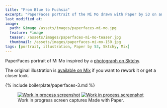 ```yaml
---
title: "From Blue to Fuchsia"
excerpt: "PaperFaces portrait of the Mi Mo drawn with Paper by 53 on an iPad."
last_modified_at: 
image: 
  path: &image /assets/images/paperfaces-mi-mo.jpg 
  feature: *image
  teaser: /assets/images/paperfaces-mi-mo-teaser.jpg
  thumbnail: /assets/images/paperfaces-mi-mo-150.jpg
tags: [portrait, illustration, Paper by 53, Sktchy, Mix]
---
```


PaperFaces portrait of Mi Mo inspired by a [photograph on Sktchy](http://sktchy.com/oIkdLC).

The original illustration is [available on Mix](https://mix.fiftythree.com/11098-Michael-Rose/1619293) if you want to rework it or get a closer look.

{% include boilerplate/paperfaces-3.md %}

<figure class="half">
  <a href="/assets/images/paperfaces-mi-mo-process-1-lg.jpg"><img src="/assets/images/paperfaces-mi-mo-process-1-600.jpg" alt="Work in process screenshot"></a>
  <a href="/assets/images/paperfaces-mi-mo-process-2-lg.jpg"><img src="/assets/images/paperfaces-mi-mo-process-2-600.jpg" alt="Work in process screenshot"></a>
  <figcaption>Work in progress screen captures Made with Paper.</figcaption>
</figure>
